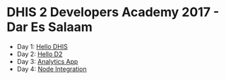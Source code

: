 # DHIS 2 Developers Academy 2017 - Dar Es Salaam

- Day 1: [Hello DHIS](day1-hello-dhis/)
- Day 2: [Hello D2](day2-hello-d2/)
- Day 3: [Analytics App](day3-analytics-app/)
- Day 4: [Node Integration](day4-node-integration/)
